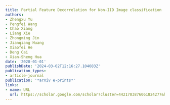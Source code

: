 ```yaml
---
title: Partial Feature Decorrelation for Non-IID Image classification
authors:
- Zhengxu Yu
- Pengfei Wang
- Chao Xiang
- Liang Xie
- Zhongming Jin
- Jianqiang Huang
- Xiaofei He
- Deng Cai
- Xian-Sheng Hua
date: '2020-01-01'
publishDate: '2024-03-02T12:16:27.104083Z'
publication_types:
- article-journal
publication: '*arXiv e-prints*'
links:
- name: URL
  url: https://scholar.google.com/scholar?cluster=4421703876061824277&hl=en&oi=scholarr
---
```

